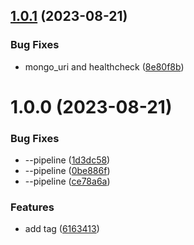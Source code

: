 ## [1.0.1](https://github.com/MaximilianoReyes/cdk-example/compare/v1.0.0...v1.0.1) (2023-08-21)


### Bug Fixes

* mongo_uri and healthcheck ([8e80f8b](https://github.com/MaximilianoReyes/cdk-example/commit/8e80f8b05c2b46a7567b8ae7fe86c9255d2a137d))

# 1.0.0 (2023-08-21)


### Bug Fixes

* --pipeline ([1d3dc58](https://github.com/MaximilianoReyes/cdk-example/commit/1d3dc58a2796d36c9a768739e821a914a9848a67))
* --pipeline ([0be886f](https://github.com/MaximilianoReyes/cdk-example/commit/0be886f6cde603498baecce92be929c6b6df29a2))
* --pipeline ([ce78a6a](https://github.com/MaximilianoReyes/cdk-example/commit/ce78a6a429fd10d7b77de6637928db23b5684771))


### Features

* add tag ([6163413](https://github.com/MaximilianoReyes/cdk-example/commit/61634130023964df51b7d9d27bd06b87aa50e0ab))
